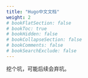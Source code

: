 ```yaml
---
title: "Hugo中文文档"
weight: 2
# bookFlatSection: false
# bookToc: true
# bookHidden: false
# bookCollapseSection: false
# bookComments: false
# bookSearchExclude: false
---
```

挖个坑，可能后续会弃坑。
